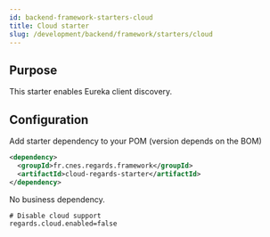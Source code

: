 ```yaml
---
id: backend-framework-starters-cloud
title: Cloud starter
slug: /development/backend/framework/starters/cloud
---
```


## Purpose

This starter enables Eureka client discovery.

## Configuration

Add starter dependency to your POM (version depends on the BOM)

```xml
<dependency>
  <groupId>fr.cnes.regards.framework</groupId>
  <artifactId>cloud-regards-starter</artifactId>
</dependency>
```

No business dependency.

```properties
# Disable cloud support
regards.cloud.enabled=false
```
